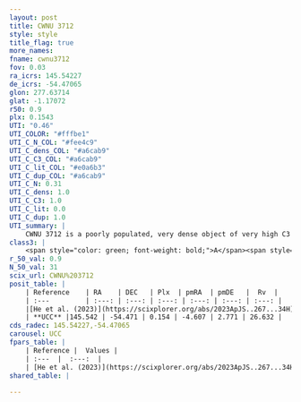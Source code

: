 ```yaml
---
layout: post
title: CWNU 3712
style: style
title_flag: true
more_names: 
fname: cwnu3712
fov: 0.03
ra_icrs: 145.54227
de_icrs: -54.47065
glon: 277.63714
glat: -1.17072
r50: 0.9
plx: 0.1543
UTI: "0.46"
UTI_COLOR: "#fffbe1"
UTI_C_N_COL: "#fee4c9"
UTI_C_dens_COL: "#a6cab9"
UTI_C_C3_COL: "#a6cab9"
UTI_C_lit_COL: "#e0a6b3"
UTI_C_dup_COL: "#a6cab9"
UTI_C_N: 0.31
UTI_C_dens: 1.0
UTI_C_C3: 1.0
UTI_C_lit: 0.0
UTI_C_dup: 1.0
UTI_summary: |
    CWNU 3712 is a poorly populated, very dense object of very high C3 quality. It was recently reported in the literature.
class3: |
    <span style="color: green; font-weight: bold;">A</span><span style="color: green; font-weight: bold;">A</span>
r_50_val: 0.9
N_50_val: 31
scix_url: CWNU%203712
posit_table: |
    | Reference    | RA    | DEC   | Plx  | pmRA  | pmDE   |  Rv  |
    | :---         | :---: | :---: | :---: | :---: | :---: | :---: |
    |[He et al. (2023)](https://scixplorer.org/abs/2023ApJS..267...34H) | 145.542 | -54.473 | 0.15 | -4.61 | 2.765 | 26.63 |
    | **UCC** |145.542 | -54.471 | 0.154 | -4.607 | 2.771 | 26.632 | 
cds_radec: 145.54227,-54.47065
carousel: UCC
fpars_table: |
    | Reference |  Values |
    | :---  |  :---:  |
    | [He et al. (2023)](https://scixplorer.org/abs/2023ApJS..267...34H) | `A0=3.75, m-M=13.5, logA=9.2` |
shared_table: |
    
---
```

